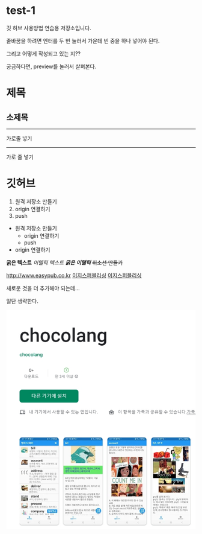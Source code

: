 # test-1
깃 허브 사용방법 연습용 저장소입니다.

줄바꿈을 하려면 엔터를 두 번 눌러서 가운데 빈 중을 하나 넣어야 된다.

그리고 어떻게 작성되고 있는 지??

궁금하다면, preview를 눌러서 살펴본다.

# 제목

## 소제목

---
가로줄 넣기

***
가로 줄 넣기

# 깃허브

1. 원격 저장소 만들기
2. origin 연결하기
3. push

- 원격 저장소 만들기
  - origin 연결하기
  - push
- origin 연결하기

**굵은 텍스트**
*이텔릭 텍스트*
***굵은 이탤릭***
  ~~취소선 만들기~~

<http://www.easypub.co.kr>
[이지스퍼블리싱](http://www.easypub.co.kr)
[이지스퍼블리싱](http://www.easypub.co.kr, "클릭하면 이지스퍼블리싱 홈페이지로 이동합니다.")

새로운 것을 더 추가해야 되는데...

일단 생략한다.

![초코랑앱 이미지](./chocolog.jpg)







